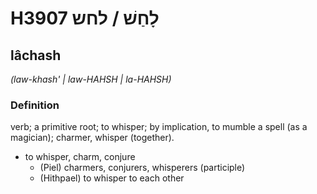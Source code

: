 # H3907 לָחַשׁ / לחש

## lâchash

_(law-khash' | law-HAHSH | la-HAHSH)_

### Definition

verb; a primitive root; to whisper; by implication, to mumble a spell (as a magician); charmer, whisper (together).

- to whisper, charm, conjure
    - (Piel) charmers, conjurers, whisperers (participle)
    - (Hithpael) to whisper to each other
